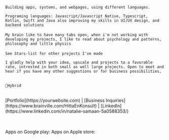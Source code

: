 
`Building apps, systems, and webpages, using different languages.`

`Programing languages:
Javascript/Javascript Native, Typescript, Kotlin, Swift and Java also improving my skills in UI/UX design, and backend solutions`
<br>
<br>
`My brain like to have many tabs open, when i'm not working with developing my projects, I like to read about psychology and patterns, philosophy and little physics`
<br>
<br>
`See Stars-list for other projects I've made`<br>

`I gladly help with your idea, upscale and projects to a favorable rate, intrested in both small as well large projects. Open to meet and hear if you have any other suggestions or for business possibilities,`
<br>
<br>

`📍Hybrid`

<br>
[Portfolio](https://yourwebsite.com) | [Business Inquiries](https://www.brainville.com/HittaEnKonsult) | [LinkedIn](https://www.linkedin.com/in/natalie-samaan-5a0588353/)

<br>
<br>
<br>

Apps on Google play: Apps on Apple store:




<!---
ns-develops/ns-develops is a ✨ special ✨ repository because its `README.md` (this file) appears on your GitHub profile.
You can click the Preview link to take a look at your changes. 
- 👀 I’m interested in crud operations, systems, web development, building apps and new stuff!
➡▸ Published . . .<br>
[<img src="https://github.com/user-attachments/assets/b5321de8-5558-4b4a-b540-819dd002a404" width="20">]([https://yourwebsite.com)
- 📫 How to reach me test.tt9061030@gmail.com
[![Brainville Logo](https://www.brainville.com/favicon.ico)](https://www.brainville.com/HittaEnKonsult) 
`<p style="font-size:20px;"> <strong>Building apps, systems, and do webpages, using different languages such as Javascript/Native, Typescript, Kotlin, Swift, UI/UX design,and backend solutions </strong></p>`

